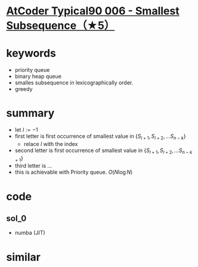 # [AtCoder Typical90 006 - Smallest Subsequence（★5）](https://atcoder.jp/contests/typical90/tasks/typical90_f)



# keywords 
- priority queue
- binary heap queue
- smalles subsequence in lexicographically order.
- greedy


# summary
- let $l := -1$
- first letter is first occurrence of smallest value in $\{S_{l + 1}, S_{l + 2}, ...S_{n - k}\}$
  - relace $l$ with the index
- second letter is first occurrence of smallest value in $\{S_{l + 1}, S_{l + 2}, ...S_{n - k + 1}\}$
- third letter is ...
- this is achievable with Priority queue. $O(N\log{N})$



# code 
## sol_0
- numba (JIT)



# similar 